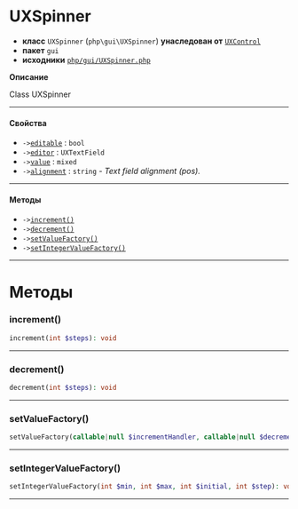 # UXSpinner

- **класс** `UXSpinner` (`php\gui\UXSpinner`) **унаследован от** [`UXControl`](api-docs/classes/php/gui/UXControl.ru.md)
- **пакет** `gui`
- **исходники** [`php/gui/UXSpinner.php`](./src/main/resources/JPHP-INF/sdk/php/gui/UXSpinner.php)

**Описание**

Class UXSpinner

---

#### Свойства

- `->`[`editable`](#prop-editable) : `bool`
- `->`[`editor`](#prop-editor) : `UXTextField`
- `->`[`value`](#prop-value) : `mixed`
- `->`[`alignment`](#prop-alignment) : `string` - _Text field alignment (pos)._

---

#### Методы

- `->`[`increment()`](#method-increment)
- `->`[`decrement()`](#method-decrement)
- `->`[`setValueFactory()`](#method-setvaluefactory)
- `->`[`setIntegerValueFactory()`](#method-setintegervaluefactory)

---
# Методы

<a name="method-increment"></a>

### increment()
```php
increment(int $steps): void
```

---

<a name="method-decrement"></a>

### decrement()
```php
decrement(int $steps): void
```

---

<a name="method-setvaluefactory"></a>

### setValueFactory()
```php
setValueFactory(callable|null $incrementHandler, callable|null $decrementHandler): void
```

---

<a name="method-setintegervaluefactory"></a>

### setIntegerValueFactory()
```php
setIntegerValueFactory(int $min, int $max, int $initial, int $step): void
```

---

